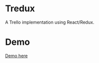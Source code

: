 

# Tredux
A Trello implementation using React/Redux.



# Demo
[Demo here](http://github.lucaskatayama.com/tredux/)
